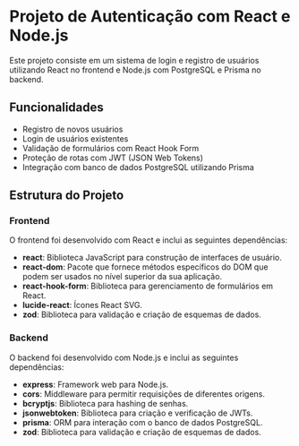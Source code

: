 # Projeto de Autenticação com React e Node.js

Este projeto consiste em um sistema de login e registro de usuários utilizando React no frontend e Node.js com PostgreSQL e Prisma no backend.

## Funcionalidades

- Registro de novos usuários
- Login de usuários existentes
- Validação de formulários com React Hook Form
- Proteção de rotas com JWT (JSON Web Tokens)
- Integração com banco de dados PostgreSQL utilizando Prisma

## Estrutura do Projeto

### Frontend

O frontend foi desenvolvido com React e inclui as seguintes dependências:

- **react**: Biblioteca JavaScript para construção de interfaces de usuário.
- **react-dom**: Pacote que fornece métodos específicos do DOM que podem ser usados no nível superior da sua aplicação.
- **react-hook-form**: Biblioteca para gerenciamento de formulários em React.
- **lucide-react**: Ícones React SVG.
- **zod**: Biblioteca para validação e criação de esquemas de dados.

### Backend

O backend foi desenvolvido com Node.js e inclui as seguintes dependências:

- **express**: Framework web para Node.js.
- **cors**: Middleware para permitir requisições de diferentes origens.
- **bcryptjs**: Biblioteca para hashing de senhas.
- **jsonwebtoken**: Biblioteca para criação e verificação de JWTs.
- **prisma**: ORM para interação com o banco de dados PostgreSQL.
- **zod**: Biblioteca para validação e criação de esquemas de dados.

